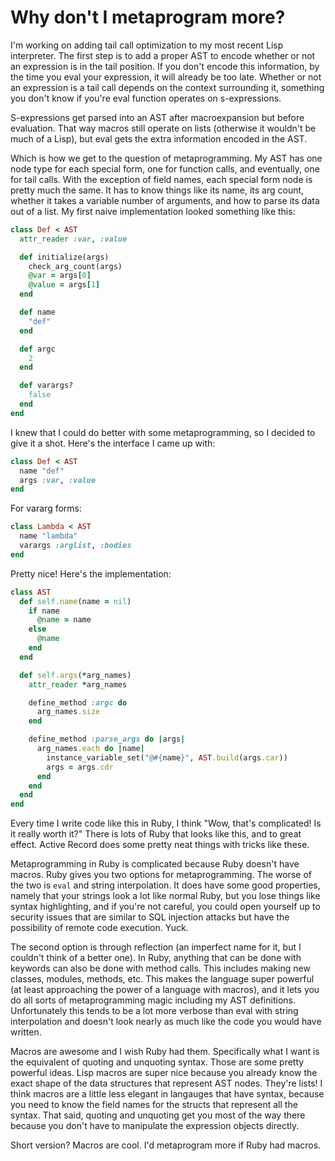 # Why don't I metaprogram more?

I'm working on adding tail call optimization to my most recent Lisp
interpreter. The first step is to add a proper AST to encode whether or not an
expression is in the tail position. If you don't encode this information, by
the time you eval your expression, it will already be too late. Whether or not
an expression is a tail call depends on the context surrounding it, something
you don't know if you're eval function operates on s-expressions.

S-expressions get parsed into an AST after macroexpansion but before
evaluation. That way macros still operate on lists (otherwise it wouldn't be
much of a Lisp), but eval gets the extra information encoded in the AST.

Which is how we get to the question of metaprogramming. My AST has one node
type for each special form, one for function calls, and eventually, one for
tail calls. With the exception of field names, each special form node is pretty
much the same. It has to know things like its name, its arg count, whether it
takes a variable number of arguments, and how to parse its data out of a list.
My first naive implementation looked something like this:

```ruby
class Def < AST
  attr_reader :var, :value

  def initialize(args)
    check_arg_count(args)
    @var = args[0]
    @value = args[1]
  end

  def name
    "def"
  end

  def argc
    2
  end

  def varargs?
    false
  end
end
```

I knew that I could do better with some metaprogramming, so I decided to give
it a shot. Here's the interface I came up with:

```ruby
class Def < AST
  name "def"
  args :var, :value
end
```

For vararg forms:

```ruby
class Lambda < AST
  name "lambda"
  varargs :arglist, :bodies
end
```

Pretty nice! Here's the implementation:

```ruby
class AST
  def self.name(name = nil)
    if name
      @name = name
    else
      @name
    end
  end

  def self.args(*arg_names)
    attr_reader *arg_names

    define_method :argc do
      arg_names.size
    end

    define_method :parse_args do |args|
      arg_names.each do |name|
        instance_variable_set("@#{name}", AST.build(args.car))
        args = args.cdr
      end
    end
  end
end
```

Every time I write code like this in Ruby, I think "Wow, that's complicated! Is
it really worth it?" There is lots of Ruby that looks like this, and to great
effect. Active Record does some pretty neat things with tricks like these.

Metaprogramming in Ruby is complicated because Ruby doesn't have macros. Ruby
gives you two options for metaprogramming. The worse of the two is `eval` and
string interpolation. It does have some good properties, namely that your
strings look a lot like normal Ruby, but you lose things like syntax
highlighting, and if you're not careful, you could open yourself up to security
issues that are similar to SQL injection attacks but have the possibility of
remote code execution. Yuck.

The second option is through reflection (an imperfect name for it, but I
couldn't think of a better one). In Ruby, anything that can be done with
keywords can also be done with method calls. This includes making new classes,
modules, methods, etc. This makes the language super powerful (at least
approaching the power of a language with macros), and it lets you do all sorts
of metaprogramming magic including my AST definitions. Unfortunately this
tends to be a lot more verbose than eval with string interpolation and doesn't
look nearly as much like the code you would have written.

Macros are awesome and I wish Ruby had them. Specifically what I want is the
equivalent of quoting and unquoting syntax. Those are some pretty powerful
ideas. Lisp macros are super nice because you already know the exact shape of
the data structures that represent AST nodes. They're lists! I think macros are
a little less elegant in langauges that have syntax, because you need to know
the field names for the structs that represent all the syntax. That said,
quoting and unquoting get you most of the way there because you don't have to
manipulate the expression objects directly.

Short version? Macros are cool. I'd metaprogram more if Ruby had macros.
